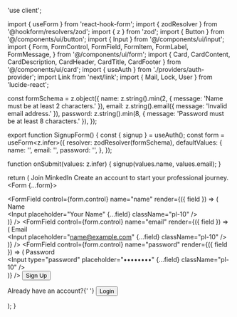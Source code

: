 'use client';

import { useForm } from 'react-hook-form';
import { zodResolver } from '@hookform/resolvers/zod';
import { z } from 'zod';
import { Button } from '@/components/ui/button';
import { Input } from '@/components/ui/input';
import {
  Form,
  FormControl,
  FormField,
  FormItem,
  FormLabel,
  FormMessage,
} from '@/components/ui/form';
import {
  Card,
  CardContent,
  CardDescription,
  CardHeader,
  CardTitle,
  CardFooter
} from '@/components/ui/card';
import { useAuth } from './providers/auth-provider';
import Link from 'next/link';
import { Mail, Lock, User } from 'lucide-react';

const formSchema = z.object({
  name: z.string().min(2, { message: 'Name must be at least 2 characters.' }),
  email: z.string().email({ message: 'Invalid email address.' }),
  password: z.string().min(8, { message: 'Password must be at least 8 characters.' }),
});

export function SignupForm() {
  const { signup } = useAuth();
  const form = useForm<z.infer<typeof formSchema>>({
    resolver: zodResolver(formSchema),
    defaultValues: {
      name: '',
      email: '',
      password: '',
    },
  });

  function onSubmit(values: z.infer<typeof formSchema>) {
    signup(values.name, values.email);
  }

  return (
    <Card className="w-full max-w-sm">
      <CardHeader className="text-center">
        <CardTitle className="text-3xl font-headline">Join MinkedIn</CardTitle>
        <CardDescription>Create an account to start your professional journey.</CardDescription>
      </CardHeader>
      <CardContent>
        <Form {...form}>
          <form onSubmit={form.handleSubmit(onSubmit)} className="space-y-6">
            <FormField
              control={form.control}
              name="name"
              render={({ field }) => (
                <FormItem>
                  <FormLabel>Name</FormLabel>
                  <div className="relative">
                    <User className="absolute left-3 top-1/2 -translate-y-1/2 h-4 w-4 text-muted-foreground" />
                    <FormControl>
                      <Input placeholder="Your Name" {...field} className="pl-10" />
                    </FormControl>
                  </div>
                  <FormMessage />
                </FormItem>
              )}
            />
            <FormField
              control={form.control}
              name="email"
              render={({ field }) => (
                <FormItem>
                  <FormLabel>Email</FormLabel>
                   <div className="relative">
                    <Mail className="absolute left-3 top-1/2 -translate-y-1/2 h-4 w-4 text-muted-foreground" />
                    <FormControl>
                      <Input placeholder="name@example.com" {...field} className="pl-10" />
                    </FormControl>
                  </div>
                  <FormMessage />
                </FormItem>
              )}
            />
            <FormField
              control={form.control}
              name="password"
              render={({ field }) => (
                <FormItem>
                  <FormLabel>Password</FormLabel>
                   <div className="relative">
                    <Lock className="absolute left-3 top-1/2 -translate-y-1/2 h-4 w-4 text-muted-foreground" />
                    <FormControl>
                      <Input type="password" placeholder="••••••••" {...field} className="pl-10" />
                    </FormControl>
                  </div>
                  <FormMessage />
                </FormItem>
              )}
            />
            <Button type="submit" className="w-full">
              Sign Up
            </Button>
          </form>
        </Form>
      </CardContent>
      <CardFooter className="flex justify-center">
         <p className="text-sm text-muted-foreground">
            Already have an account?{' '}
            <Button variant="link" asChild className="p-0 h-auto">
                <Link href="/login">Login</Link>
            </Button>
        </p>
      </CardFooter>
    </Card>
  );
}